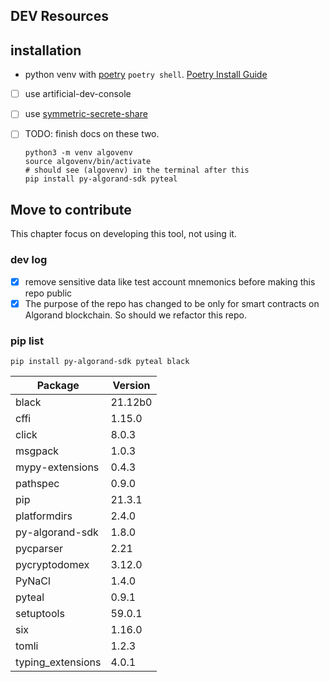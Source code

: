 ## DEV Resources

## installation

- python venv with [poetry](https://python-poetry.org/) `poetry shell`. [Poetry Install Guide](https://python-poetry.org/docs/master/#installing-with-the-official-installer)
- [ ] use artificial-dev-console
- [ ] use [symmetric-secrete-share](https://github.com/PabloLION/symmetric-secrete-share)
- [ ] TODO: finish docs on these two.

  ```shellscript
  python3 -m venv algovenv
  source algovenv/bin/activate
  # should see (algovenv) in the terminal after this
  pip install py-algorand-sdk pyteal
  ```

## Move to contribute

This chapter focus on developing this tool, not using it.

### dev log

- [x] remove sensitive data like test account mnemonics before making this repo public
- [x] The purpose of the repo has changed to be only for smart contracts on Algorand blockchain. So should we refactor this repo.

### pip list

`pip install py-algorand-sdk pyteal black`

| Package           | Version |
| ----------------- | ------- |
| black             | 21.12b0 |
| cffi              | 1.15.0  |
| click             | 8.0.3   |
| msgpack           | 1.0.3   |
| mypy-extensions   | 0.4.3   |
| pathspec          | 0.9.0   |
| pip               | 21.3.1  |
| platformdirs      | 2.4.0   |
| py-algorand-sdk   | 1.8.0   |
| pycparser         | 2.21    |
| pycryptodomex     | 3.12.0  |
| PyNaCl            | 1.4.0   |
| pyteal            | 0.9.1   |
| setuptools        | 59.0.1  |
| six               | 1.16.0  |
| tomli             | 1.2.3   |
| typing_extensions | 4.0.1   |
